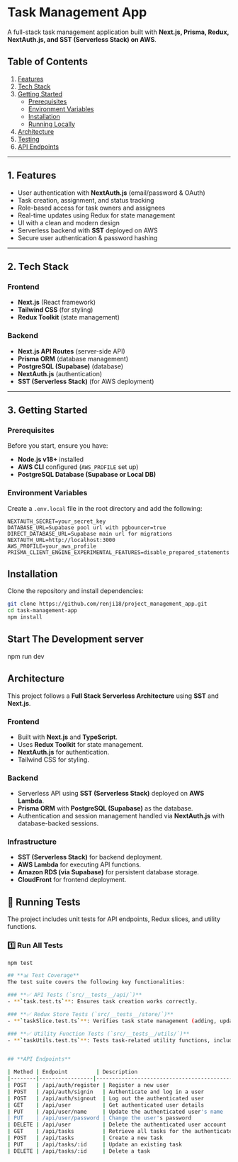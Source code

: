 # **Task Management App**

A full-stack task management application built with **Next.js, Prisma, Redux, NextAuth.js, and SST (Serverless Stack) on AWS**.

## **Table of Contents**

1. [Features](#features)
2. [Tech Stack](#tech-stack)
3. [Getting Started](#getting-started)
   - [Prerequisites](#prerequisites)
   - [Environment Variables](#environment-variables)
   - [Installation](#installation)
   - [Running Locally](#running-locally)
4. [Architecture](#architecture)
5. [Testing](#testing)
6. [API Endpoints](#api-endpoints)

---

## **1. Features**

- User authentication with **NextAuth.js** (email/password & OAuth)
- Task creation, assignment, and status tracking
- Role-based access for task owners and assignees
- Real-time updates using Redux for state management
- UI with a clean and modern design
- Serverless backend with **SST** deployed on AWS
- Secure user authentication & password hashing

---

## **2. Tech Stack**

### **Frontend**

- **Next.js** (React framework)
- **Tailwind CSS** (for styling)
- **Redux Toolkit** (state management)

### **Backend**

- **Next.js API Routes** (server-side API)
- **Prisma ORM** (database management)
- **PostgreSQL (Supabase)** (database)
- **NextAuth.js** (authentication)
- **SST (Serverless Stack)** (for AWS deployment)

---

## **3. Getting Started**

### **Prerequisites**

Before you start, ensure you have:

- **Node.js v18+** installed
- **AWS CLI** configured (`AWS_PROFILE` set up)
- **PostgreSQL Database (Supabase or Local DB)**

### **Environment Variables**

Create a `.env.local` file in the root directory and add the following:

```env
NEXTAUTH_SECRET=your_secret_key
DATABASE_URL=Supabase pool url with pgbouncer=true
DIRECT_DATABASE_URL=Supabase main url for migrations
NEXTAUTH_URL=http://localhost:3000
AWS_PROFILE=your_aws_profile
PRISMA_CLIENT_ENGINE_EXPERIMENTAL_FEATURES=disable_prepared_statements
```

## **Installation**

Clone the repository and install dependencies:

```sh
git clone https://github.com/renji18/project_management_app.git
cd task-management-app
npm install
```

## **Start The Development server**

npm run dev

## **Architecture**

This project follows a **Full Stack Serverless Architecture** using **SST** and **Next.js**.

### **Frontend**

- Built with **Next.js** and **TypeScript**.
- Uses **Redux Toolkit** for state management.
- **NextAuth.js** for authentication.
- Tailwind CSS for styling.

### **Backend**

- Serverless API using **SST (Serverless Stack)** deployed on **AWS Lambda**.
- **Prisma ORM** with **PostgreSQL (Supabase)** as the database.
- Authentication and session management handled via **NextAuth.js** with database-backed sessions.

### **Infrastructure**

- **SST (Serverless Stack)** for backend deployment.
- **AWS Lambda** for executing API functions.
- **Amazon RDS (via Supabase)** for persistent database storage.
- **CloudFront** for frontend deployment.

## **🧪 Running Tests**
The project includes unit tests for API endpoints, Redux slices, and utility functions.

### **1️⃣ Run All Tests**
```sh
npm test

## **📊 Test Coverage**
The test suite covers the following key functionalities:

### **✅ API Tests (`src/__tests__/api/`)**
- **`task.test.ts`**: Ensures task creation works correctly.

### **✅ Redux Store Tests (`src/__tests__/store/`)**
- **`taskSlice.test.ts`**: Verifies task state management (adding, updating, deleting tasks).

### **✅ Utility Function Tests (`src/__tests__/utils/`)**
- **`taskUtils.test.ts`**: Tests task-related utility functions, including status updates.


## **API Endpoints**

| Method | Endpoint         | Description                                      |
|--------|-----------------|--------------------------------------------------|
| POST   | /api/auth/register | Register a new user                           |
| POST   | /api/auth/signin   | Authenticate and log in a user                 |
| POST   | /api/auth/signout  | Log out the authenticated user                 |
| GET    | /api/user          | Get authenticated user details                 |
| PUT    | /api/user/name     | Update the authenticated user's name           |
| PUT    | /api/user/password | Change the user's password                     |
| DELETE | /api/user          | Delete the authenticated user account          |
| GET    | /api/tasks         | Retrieve all tasks for the authenticated user  |
| POST   | /api/tasks         | Create a new task                              |
| PUT    | /api/tasks/:id     | Update an existing task                        |
| DELETE | /api/tasks/:id     | Delete a task                                  |